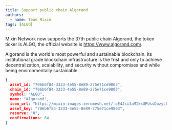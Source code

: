 ```yaml
---
title: Support public chain Algorand
authors:  
  - name: Team Mixin
tags: [ALGO]
---
```


Mixin Network now supports the 37th public chain Algorand, the token ticker is ALGO, the official website is <https://www.algorand.com/>.

Algorand is the world's most powerful and sustainable blockchain. Its institutional grade blockchain infrastructure is the frist and only to achieve decentralization, scalability, and security without compromises and while being environmentally sustainable.

```json
{
  asset_id: "706b6f84-3333-4e55-8e89-275e71ce9803",
  chain_id: "706b6f84-3333-4e55-8e89-275e71ce9803",
  symbol: "ALGO",
  name: "Algorand",
  icon_url: "https://mixin-images.zeromesh.net/-oE4Jsi3aMIkxUPUsvDozyL8D0ccmPkggIdIDu1z8THDQyJcCIsbNwC4amFBiRlkQiLNNjiuMBsNw8sAnehTuI0=s128";;,
  asset_key: "706b6f84-3333-4e55-8e89-275e71ce9803",
  reserve: "0",
  confirmations: 64
}
```
